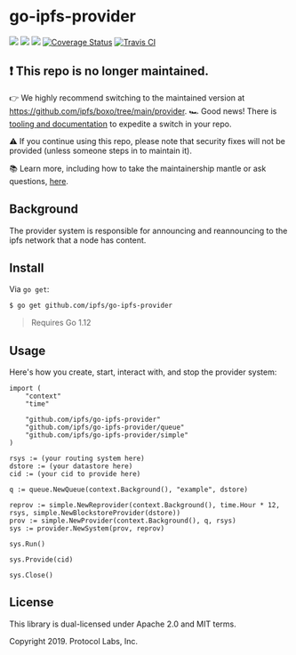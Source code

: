 # go-ipfs-provider

[![](https://img.shields.io/badge/made%20by-Protocol%20Labs-blue.svg?style=flat-square)](https://protocol.ai)
[![](https://img.shields.io/badge/project-IPFS-blue.svg?style=flat-square)](http://ipfs.io/)
[![](https://img.shields.io/badge/freenode-%23ipfs-blue.svg?style=flat-square)](http://webchat.freenode.net/?channels=%23ipfs)
[![Coverage Status](https://codecov.io/gh/ipfs/go-ipfs-provider/branch/master/graph/badge.svg)](https://codecov.io/gh/ipfs/go-ipfs-provider)
[![Travis CI](https://travis-ci.org/ipfs/go-ipfs-provider.svg?branch=master)](https://travis-ci.org/ipfs/go-ipfs-provider)

## ❗ This repo is no longer maintained.
👉 We highly recommend switching to the maintained version at https://github.com/ipfs/boxo/tree/main/provider.
🏎️ Good news!  There is [tooling and documentation](https://github.com/ipfs/boxo#migrating-to-boxo) to expedite a switch in your repo. 

⚠️ If you continue using this repo, please note that security fixes will not be provided (unless someone steps in to maintain it).

📚 Learn more, including how to take the maintainership mantle or ask questions, [here](https://github.com/ipfs/boxo/wiki/Copied-or-Migrated-Repos-FAQ).

## Background

The provider system is responsible for announcing and reannouncing to the ipfs network that a node has content.

## Install

Via `go get`:

```sh
$ go get github.com/ipfs/go-ipfs-provider
```

> Requires Go 1.12

## Usage

Here's how you create, start, interact with, and stop the provider system:

```golang
import (
	"context"
	"time"

	"github.com/ipfs/go-ipfs-provider"
	"github.com/ipfs/go-ipfs-provider/queue"
	"github.com/ipfs/go-ipfs-provider/simple"
)

rsys := (your routing system here)
dstore := (your datastore here)
cid := (your cid to provide here)

q := queue.NewQueue(context.Background(), "example", dstore)

reprov := simple.NewReprovider(context.Background(), time.Hour * 12, rsys, simple.NewBlockstoreProvider(dstore))
prov := simple.NewProvider(context.Background(), q, rsys)
sys := provider.NewSystem(prov, reprov)

sys.Run()

sys.Provide(cid)

sys.Close()
```

## License

This library is dual-licensed under Apache 2.0 and MIT terms.

Copyright 2019. Protocol Labs, Inc.
